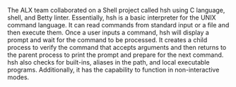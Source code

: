 The ALX team collaborated on a Shell project called hsh using C language, shell, and Betty linter. Essentially, hsh is a basic interpreter for the UNIX command language. It can read commands from standard input or a file and then execute them. Once a user inputs a command, hsh will display a prompt and wait for the command to be processed. It creates a child process to verify the command that accepts arguments and then returns to the parent process to print the prompt and prepare for the next command. hsh also checks for built-ins, aliases in the path, and local executable programs. Additionally, it has the capability to function in non-interactive modes.

